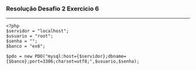 ### Resolução Desafio 2 Exercicio 6
---

~~~~
<?php
$servidor = "localhost";
$usuario = "root";
$senha = "";
$banco = "ex6";

$pdo = new PDO("mysql:host={$servidor};dbname={$banco};port=3306;charset=utf8;",$usuario,$senha);
~~~~
